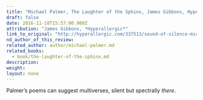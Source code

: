 ```yaml
---
title: "Michael Palmer, The Laughter of the Sphinx, James Gibbons, Hyperallergic"
draft: false
date: 2016-11-18T15:57:00.000Z
attribution: "James Gibbons, *Hyperallergic*"
link_to_original: "http://hyperallergic.com/337513/sound-of-silence-michael-palmers-the-laughter-of-the-sphinx/"
nd_author_of_this_review:
related_author: author/michael-palmer.md
related_books:
  - book/the-laughter-of-the-sphinx.md
description:
weight:
layout: none
---
```

Palmer’s poems can suggest multiverses, silent but spectrally *there*.


